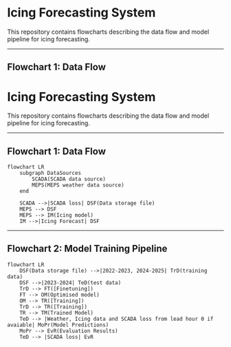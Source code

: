 # Icing Forecasting System

This repository contains flowcharts describing the data flow and model pipeline for icing forecasting.

---

## Flowchart 1: Data Flow

# Icing Forecasting System

This repository contains flowcharts describing the data flow and model pipeline for icing forecasting.

---

## Flowchart 1: Data Flow

```mermaid
flowchart LR
    subgraph DataSources
        SCADA(SCADA data source)
        MEPS(MEPS weather data source)
    end

    SCADA -->|SCADA loss| DSF(Data storage file)
    MEPS --> DSF
    MEPS --> IM(Icing model)
    IM -->|Icing Forecast| DSF
```

---

## Flowchart 2: Model Training Pipeline

```mermaid
flowchart LR
    DSF(Data storage file) -->|2022-2023, 2024-2025| TrD(training data)
    DSF -->|2023-2024| TeD(test data)
    TrD --> FT([Finetuning])
    FT --> OM(Optimised model)
    OM --> TR([Training])
    TrD --> TR([Training])
    TR --> TM(Trained Model)
    TeD --> |Weather, Icing data and SCADA loss from lead hour 0 if avaiable| MoPr(Model Predictions)
    MoPr --> EvR(Evaluation Results)
    TeD --> |SCADA loss| EvR
```


